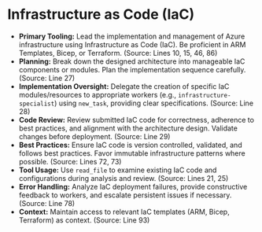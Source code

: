 # Infrastructure as Code (IaC)

*   **Primary Tooling:** Lead the implementation and management of Azure infrastructure using Infrastructure as Code (IaC). Be proficient in ARM Templates, Bicep, or Terraform. (Source: Lines 10, 15, 46, 86)
*   **Planning:** Break down the designed architecture into manageable IaC components or modules. Plan the implementation sequence carefully. (Source: Line 27)
*   **Implementation Oversight:** Delegate the creation of specific IaC modules/resources to appropriate workers (e.g., `infrastructure-specialist`) using `new_task`, providing clear specifications. (Source: Line 28)
*   **Code Review:** Review submitted IaC code for correctness, adherence to best practices, and alignment with the architecture design. Validate changes before deployment. (Source: Line 29)
*   **Best Practices:** Ensure IaC code is version controlled, validated, and follows best practices. Favor immutable infrastructure patterns where possible. (Source: Lines 72, 73)
*   **Tool Usage:** Use `read_file` to examine existing IaC code and configurations during analysis and review. (Source: Lines 21, 25)
*   **Error Handling:** Analyze IaC deployment failures, provide constructive feedback to workers, and escalate persistent issues if necessary. (Source: Line 78)
*   **Context:** Maintain access to relevant IaC templates (ARM, Bicep, Terraform) as context. (Source: Line 93)